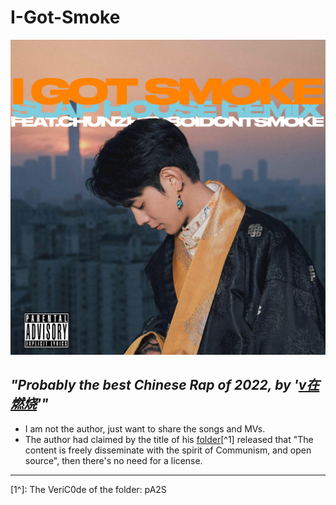 # I-Got-Smoke
![唱片专辑封面](https://github.com/AB0napart3/I-Got-Smoke/blob/main/%E5%94%B1%E7%89%87%E4%B8%93%E8%BE%91%E5%B0%81%E9%9D%A2.png)

## _"Probably the best Chinese Rap of 2022, by '[v在燃烧][1]'"_
- I am not the author, just want to share the songs and MVs.
- The author had claimed by the title of his [folder][2][^1] released that "The content is freely disseminate with the spirit of Communism, and open source", then there's no need for a license. 
---
[1]: https://space.bilibili.com/678797523?spm_id_from=333.337.0.0
[2]: https://pan.quark.cn/s/ee2a39c1be14
[1^]: The VeriC0de of the folder: pA2S
